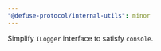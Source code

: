 ```yaml
---
"@defuse-protocol/internal-utils": minor
---
```


Simplify `ILogger` interface to satisfy `console`.
